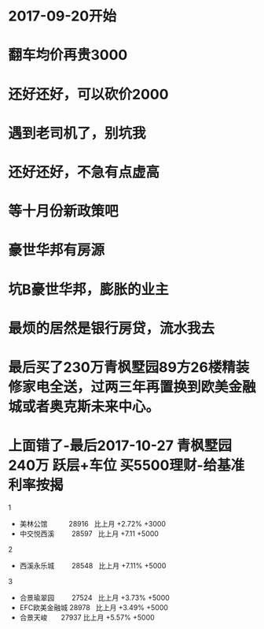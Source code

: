 #  2017-09-20开始 #

# 翻车均价再贵3000 #

# 还好还好，可以砍价2000 #

# 遇到老司机了，别坑我 #

# 还好还好，不急有点虚高 #

# 等十月份新政策吧 #

# 豪世华邦有房源 #

# 坑B豪世华邦，膨胀的业主 #

# 最烦的居然是银行房贷，流水我去 #

# 最后买了230万青枫墅园89方26楼精装修家电全送，过两三年再置换到欧美金融城或者奥克斯未来中心。 #

# 上面错了-最后2017-10-27 青枫墅园 240万 跃层+车位 买5500理财-给基准利率按揭 #
1
- 美林公馆            28916   比上月 +2.72%  +3000
- 中交悦西溪          28597   比上月 +7.11   +5000

2
- 西溪永乐城          28548   比上月 +7.11%  +5000

3
- 合景瑜翠园          27524   比上月 +3.73%  +5000
- EFC欧美金融城       28978    比上月 +3.49% +5000
- 合景天峻            27937    比上月 +5.57% +5000



